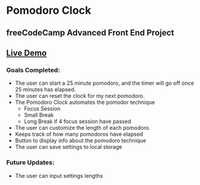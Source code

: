 # Pomodoro Clock
## freeCodeCamp Advanced Front End Project
## [Live Demo](https://jimmy-guzman.github.io/pomodoroclock/)
### Goals Completed:
* The user can start a 25 minute pomodoro, and the timer will go off once 25 minutes has elapsed.
* The user can reset the clock for my next pomodoro.
* The Pomodoro Clock automates the pomodor technique
  * Focus Session
  * Small Break
  * Long Break if 4 focus session have passed
* The user can customize the length of each pomodoro.
* Keeps track of how many pomodoros have elapsed
* Button to display info about the pomodoro technique
* The user can save settings to local storage
### Future Updates:
* The user can input settings lengths

